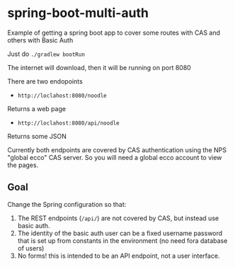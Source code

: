 # spring-boot-multi-auth
Example of getting a spring boot app to cover some routes with CAS and others with Basic Auth


Just do `./gradlew bootRun`

The internet will download, then it will be running on port 8080

There are two endopoints

* `http://loclahost:8080/noodle`

Returns a web page

* `http://loclahost:8080/api/noodle`

Returns some JSON

Currently both endpoints are covered by CAS authentication using the NPS "global ecco"
CAS server.  So you will need a global ecco account to view the pages.

## Goal

Change the Spring configuration so that:

1. The REST endpoints (`/api/`) are not covered by CAS, but instead use basic auth.
2. The identity of the basic auth user can be a fixed username password that is set up from constants in the environment (no need fora database of users)
3. No forms! this is intended to be an API endpoint, not a user interface.
 
